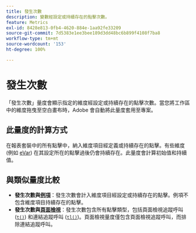 ```yaml
---
title: 發生次數
description: 變數經設定或持續存在的點擊次數。
feature: Metrics
exl-id: 8428e813-0fb4-4620-884e-1aa92fe33209
source-git-commit: 7d5383e1ee3bee189d3dd48bc6b899f4108f7ba8
workflow-type: tm+mt
source-wordcount: '153'
ht-degree: 100%

---
```


# 發生次數

「發生次數」量度會顯示指定的維度經設定或持續存在的點擊次數。當您將工作區中的維度拖曳至空白畫布時，Adobe 會自動將此量度套用至專案。

## 此量度的計算方式

在報表套裝中的所有點擊中，納入維度項目經定義或持續存在的點擊。有些維度 (例如 [eVar](../dimensions/evar.md)) 在其設定所在的點擊過後仍會持續存在。此量度會計算初始值和持續值。

## 與類似量度比較

* **發生次數與[例項](instances.md)**：發生次數會計入維度項目經設定或持續存在的點擊。例項不包含維度項目持續存在的點擊。
* **發生次數與[頁面檢視](page-views.md)**：發生次數包含所有點擊類型，包括頁面檢視追蹤呼叫 ([`t()`](/help/implement/vars/functions/t-method.md)) 和連結追蹤呼叫 ([`tl()`](/help/implement/vars/functions/tl-method.md))。頁面檢視量度僅包含頁面檢視追蹤呼叫，而排除連結追蹤呼叫。
